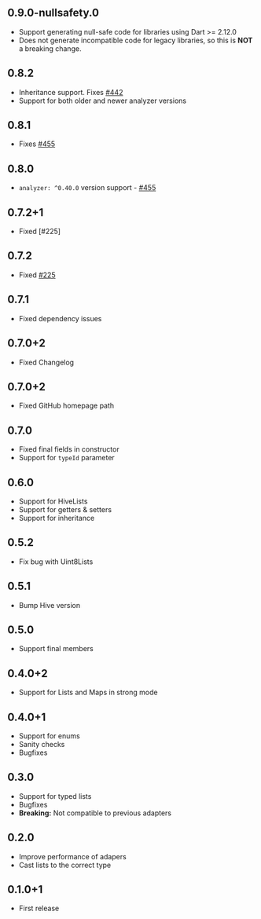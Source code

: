 ## 0.9.0-nullsafety.0
- Support generating null-safe code for libraries using Dart >= 2.12.0
- Does not generate incompatible code for legacy libraries, so this is **NOT** a breaking change.

## 0.8.2
- Inheritance support. Fixes [#442](https://github.com/hivedb/hive/issues/442)
- Support for both older and newer analyzer versions

## 0.8.1
- Fixes [#455](https://github.com/hivedb/hive/issues/455)

## 0.8.0
- `analyzer: ^0.40.0` version support - [#455](https://github.com/hivedb/hive/issues/455)

## 0.7.2+1
- Fixed [#225]

## 0.7.2
- Fixed [#225](https://github.com/hivedb/hive/issues/225)

## 0.7.1
- Fixed dependency issues

## 0.7.0+2
- Fixed Changelog

## 0.7.0+2
- Fixed GitHub homepage path

## 0.7.0
- Fixed final fields in constructor
- Support for `typeId` parameter

## 0.6.0
- Support for HiveLists
- Support for getters & setters
- Support for inheritance

## 0.5.2
- Fix bug with Uint8Lists

## 0.5.1
- Bump Hive version

## 0.5.0
- Support final members

## 0.4.0+2
- Support for Lists and Maps in strong mode

## 0.4.0+1
- Support for enums
- Sanity checks
- Bugfixes

## 0.3.0
- Support for typed lists
- Bugfixes
- **Breaking:** Not compatible to previous adapters

## 0.2.0
- Improve performance of adapers
- Cast lists to the correct type

## 0.1.0+1
- First release
